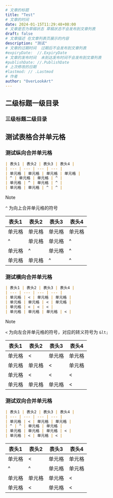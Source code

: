 ```yaml
---
# 文章的标题
title: "Test"
# 文章的时间
date: 2024-01-15T11:29:48+08:00
# 文章是否为草稿状态 草稿状态不会发布到文章列表
draft: false
# 文章描述 在文章列表页展示的内容
description: "测试"
# 文章的过期时间  过期后不会发布到文章列表
#expiryDate:  //.ExpiryDate
# 文章的发布时间  未到达发布时间不会发布到文章列表
#publishDate: //.PublishDate
# 上次修改的日期
#lastmod: // .Lastmod
# 作者
author: "OverLookArt"
---
```


## 二级标题一级目录  

### 三级标题二级目录  

## 测试表格合并单元格  

### 测试纵向合并单元格  

``` md
| 表头1 | 表头2 | 表头3 | 表头4 |
| --- | --- | --- | --- |
| 单元格 | 单元格 | 单元格 | 单元格 |
| ^ | 单元格 | 单元格 | ^ |
| 单元格 | ^ | 单元格 | ^ |
| 单元格 | 单元格 | ^ | ^ |
```

> [!NOTE]
> `^` 为向上合并单元格的符号

| 表头1 | 表头2 | 表头3 | 表头4 |
| --- | --- | --- | --- |
| 单元格 | 单元格 | 单元格 | 单元格 |
| ^ | 单元格 | 单元格 | ^ |
| 单元格 | ^ | 单元格 | ^ |
| 单元格 | 单元格 | ^ | ^ |

### 测试横向合并单元格  

``` md
| 表头1 | 表头2 | 表头3 | 表头4 |
| --- | --- | --- | --- |
| 单元格 | < | 单元格 | 单元格 |
| 单元格 | 单元格 | < | 单元格 |
| 单元格 | < | < | < |
| 单元格 | 单元格 | 单元格 | < |
```

> [!NOTE]
> `<` 为向左合并单元格的符号，对应的转义符号为 `&lt;`

| 表头1 | 表头2 | 表头3 | 表头4 |
| --- | --- | --- | --- |
| 单元格 | < | 单元格 | 单元格 |
| 单元格 | 单元格 | < | 单元格 |
| 单元格 | < | < | < |
| 单元格 | 单元格 | 单元格 | < |

### 测试双向合并单元格  

``` md
| 表头1 | 表头2 | 表头3 | 表头4 |
| --- | --- | --- | --- |
| 单元格 | < | 单元格 | 单元格 |
| ^ | ^ | 单元格 | 单元格 |
| 单元格 | 单元格 | 单元格 | < |
| 单元格 | < | 单元格 | < |
```

| 表头1 | 表头2 | 表头3 | 表头4 |
| --- | --- | --- | --- |
| 单元格 | < | 单元格 | 单元格 |
| ^ | ^ | 单元格 | 单元格 |
| 单元格 | 单元格 | 单元格 | < |
| 单元格 | < | 单元格 | < |
